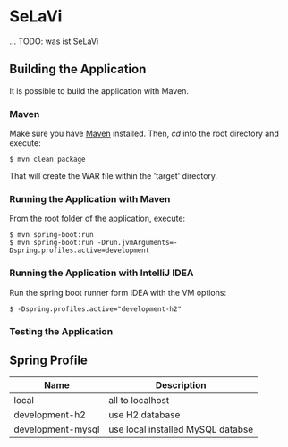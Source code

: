 # SeLaVi
... TODO: was ist SeLaVi



## Building the Application

It is possible to build the application with Maven.

### Maven

Make sure you have [Maven](http://maven.apache.org/ "Maven") installed.
Then, *cd* into the root directory and execute:

	$ mvn clean package

That will create the WAR file within the 'target' directory.

### Running the Application with Maven

From the root folder of the application, execute:

	$ mvn spring-boot:run
	$ mvn spring-boot:run -Drun.jvmArguments=-Dspring.profiles.active=development
	
### Running the Application with IntelliJ IDEA

Run the spring boot runner form IDEA with the VM options:
 
    $ -Dspring.profiles.active="development-h2" 

### Testing the Application



## Spring Profile
| Name | Description |
| ----------- | ----------- |
| local | all to localhost  |
| development-h2 | use H2 database|
| development-mysql | use local installed MySQL databse |
